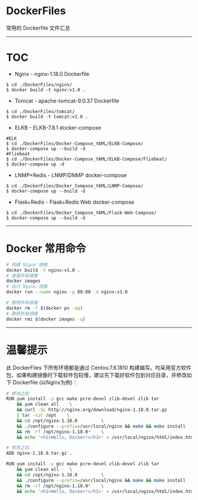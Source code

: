 # DockerFiles
常用的 Dockerfile 文件汇总

---

# TOC
- Nginx - nginx-1.18.0 Dockerfile
```
$ cd ./DockerFiles/nginx/
$ docker build -t nginx:v1.0 .
```
- Tomcat - apache-tomcat-9.0.37 Dockerfile
```
$ cd ./DockerFiles/tomcat/
$ docker build -t tomcat:v1.0 .
```
- ELKB - ELKB-7.8.1 docker-compose
```
#ELK
$ cd ./DockerFiles/Docker-Compose_YAML/ELKB-Compose/
$ docker-compose up --build -d
#Fliebeat
$ cd ./DockerFiles/Docker-Compose_YAML/ELKB-Compose/Fliebeat/
$ docker-compose up -d
```
- LNMP+Redis - LNMP/DNMP docker-compose
```
$ cd ./DockerFiles/Docker_Compose_YAML/LNMP-Compose/
$ docker-compose up --build -d
```
- Flask+Redis -  Flask+Redis Web docker-compose
```
$ cd ./DockerFiles/Docker_Compose_YAML/Flask-Web-Compose/
$ docker-compose up --build -d
```
---

# Docker 常用命令
```bash
# 构建 Nignx 镜像
docker build -t nginx:v1.0 .
# 查看所有镜像
docker images
# 运行 Nginx 容器
docker run --name nginx -p 80:80 -d nginx:v1.0

# 删除所有容器
docker rm -f $(docker ps -aq)  
# 删除所有镜像
docker rmi $(docker images -q)
```

---

# 温馨提示
此 DockerFiles 下所有环境都是通过 Centos:7.6.1810 构建编写。均采用官方软件包，如果构建镜像时下载软件包较慢，建议先下载好软件包到对应目录，并修改如下 Dockerfile (以Nginx为例)：
```bash
# 修改之前
RUN yum install -y gcc make pcre-devel zlib-devel zlib tar              \
    && yum clean all    \
    && curl -SL http://nginx.org/download/nginx-1.18.0.tar.gz           \
    | tar -xzC /opt    \
    && cd /opt/nginx-1.18.0         \
    && ./configure --prefix=/usr/local/nginx && make && make install    \
    && rm -rf /opt/nginx-1.18.0*    \
    && echo '<h1>Hello, Docker!</h1>' > /usr/local/nginx/html/index.html

# 修改之后
ADD nginx-1.18.0.tar.gz .

RUN yum install -y gcc make pcre-devel zlib-devel zlib tar              \
    && yum clean all    \
    && cd /opt/nginx-1.18.0         \
    && ./configure --prefix=/usr/local/nginx && make && make install    \
    && rm -rf /opt/nginx-1.18.0*    \
    && echo '<h1>Hello, Docker!</h1>' > /usr/local/nginx/html/index.html
```
